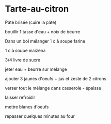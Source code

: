 # Tarte-au-citron

Pâte brisée \(cuire la pâte\)

bouillir 1 tasse d'eau + noix de beurre

Dans un bol mélanger 1 c à soupe farine

1 c à soupe maizena

3/4 livre de sucre

jeter eau + beurre sur mélange

ajouter 3 jaunes d'oeufs + jus et zeste de 2 citrons

verser tout le mélange dans casserole - épaisse

laisser refroidir

mettre blancs d'oeufs

repasser quelques minutes au four

